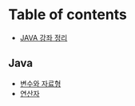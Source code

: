 # Table of contents

* [JAVA 강좌 정리](README.md)

## Java

* [변수와 자료형](java/ch02_variable.md)
* [연산자](java/ch03_variable.md)

